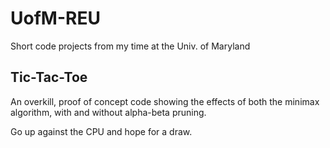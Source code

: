 # UofM-REU
Short code projects from my time at the Univ. of Maryland

## Tic-Tac-Toe
An overkill, proof of concept code showing the effects of both the minimax algorithm, with and without alpha-beta pruning. 

Go up against the CPU and hope for a draw. 
